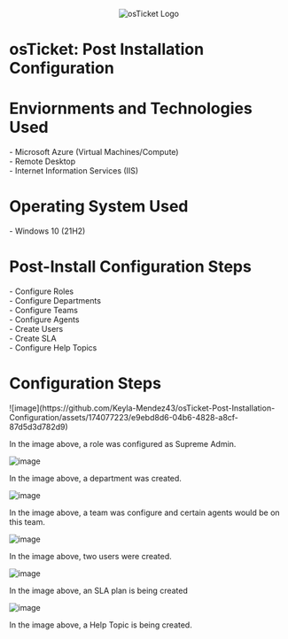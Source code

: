 <p align="center">
<img src="https://encrypted-tbn0.gstatic.com/images?q=tbn:ANd9GcScJRioLjSWPpBaNl994ICeuru5uWGnAkd60w&s" alt="osTicket Logo"/>
</p>

<h1>osTicket: Post Installation Configuration</h1>

<h1>Enviornments and Technologies Used</h1>
  - Microsoft Azure (Virtual Machines/Compute)<br>
  - Remote Desktop<br>
  - Internet Information Services (IIS)<br>

<h1>Operating System Used</h1>
  - Windows 10 (21H2)

<h1>Post-Install Configuration Steps</h1>
  - Configure Roles<br>
  - Configure Departments<br>
  - Configure Teams<br>
  - Configure Agents<br>
  - Create Users<br>
  - Create SLA<br>
  - Configure Help Topics<br>

<h1>Configuration Steps</h1>
![image](https://github.com/Keyla-Mendez43/osTicket-Post-Installation-Configuration/assets/174077223/e9ebd8d6-04b6-4828-a8cf-87d5d3d782d9)

In the image above, a role was configured as Supreme Admin.

![image](https://github.com/Keyla-Mendez43/osTicket-Post-Installation-Configuration/assets/174077223/d88aad09-35cb-4530-9445-94d54964d532)

In the image above, a department was created.

![image](https://github.com/Keyla-Mendez43/osTicket-Post-Installation-Configuration/assets/174077223/70134f56-d237-438c-a480-39cb8bfcf005)

In the image above, a team was configure and certain agents would be on this team.

![image](https://github.com/Keyla-Mendez43/osTicket-Post-Installation-Configuration/assets/174077223/fd0935d6-61db-45f6-a97a-080ea49b484b)

In the image above, two users were created.

![image](https://github.com/Keyla-Mendez43/osTicket-Post-Installation-Configuration/assets/174077223/106dfc05-3f0f-40a1-9795-15002e1f8adb)

In the image above, an SLA plan is being created

![image](https://github.com/Keyla-Mendez43/osTicket-Post-Installation-Configuration/assets/174077223/ed7ac01c-6fec-4e1c-8b0c-1f3b083bccc0)

In the image above, a Help Topic is being created.
